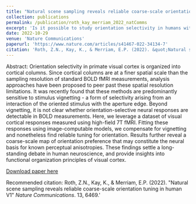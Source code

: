 ```yaml
---
title: "Natural scene sampling reveals reliable coarse-scale orientation tuning in human V1"
collection: publications
permalink: /publication/roth_kay_merriam_2022_natComms
excerpt: 'Is it possible to study orientation selectivity in humans with fMRI? We showed that previous orientation studies were actually measuring stimulus vignetting rather than orientation tuning (Roth et al., eLife, 2018), but that doesn't mean that there is no true orientation selectivity in the fMRI signal. It is possible that true orientation selective signals are present, but are eclipsed or overshadowed by stimulus vignetting. In this project I developed an approach to measure true orientation selectivity that is not vignetting. We used 2 image-computable models to analyze V1 responses in the Natural Scene Dataset. One model accounted for stimulus vignetting, while the second model captured additional true orientation selectivity. Using this approach we managed to detect small but reliable orientation selective signals. We further revealed a coarse-scale radial map across visual cortex, a map that may underlie known perceptual biases.'
date: 2022-10-29
venue: 'Nature Communications'
paperurl: 'https://www.nature.com/articles/s41467-022-34134-7'
citation: 'Roth, Z.N., Kay, K., & Merriam, E.P. (2022). &quot;Natural scene sampling reveals reliable coarse-scale orientation tuning in human V1.&quot; <i>Nature Communications</i>. 13, 6469.'
---
```

Abstract: Orientation selectivity in primate visual cortex is organized into cortical columns. Since cortical columns are at a finer spatial scale than the sampling resolution of standard BOLD fMRI measurements, analysis approaches have been proposed to peer past these spatial resolution limitations. It was recently found that these methods are predominantly sensitive to stimulus vignetting - a form of selectivity arising from an interaction of the oriented stimulus with the aperture edge. Beyond vignetting, it is not clear whether orientation-selective neural responses are detectable in BOLD measurements. Here, we leverage a dataset of visual cortical responses measured using high-field 7T fMRI. Fitting these responses using image-computable models, we compensate for vignetting and nonetheless find reliable tuning for orientation. Results further reveal a coarse-scale map of orientation preference that may constitute the neural basis for known perceptual anisotropies. These findings settle a long-standing debate in human neuroscience, and provide insights into functional organization principles of visual cortex.

[Download paper here](http://zviroth.github.io/files/roth_kay_merriam_2022_natComms.pdf)

Recommended citation: Roth, Z.N., Kay, K., & Merriam, E.P. (2022). "Natural scene sampling reveals reliable coarse-scale orientation tuning in human V1" <i>Nature Communications</i>. 13, 6469.'
